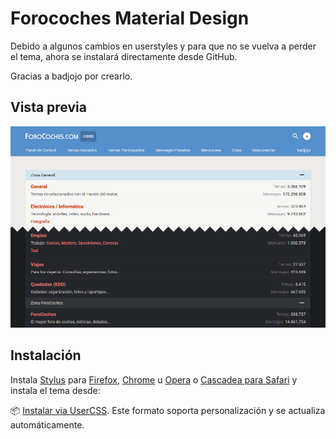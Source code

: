 # Forocoches Material Design

Debido a algunos cambios en userstyles y para que no se vuelva a perder el tema, ahora se instalará directamente desde GitHub.

Gracias a badjojo por crearlo.

## Vista previa
![](./images/screenshots/light-dark.png)

## Instalación

Instala [Stylus](https://add0n.com/stylus.html) para [Firefox](https://addons.mozilla.org/en-US/firefox/addon/styl-us/), [Chrome](https://chrome.google.com/webstore/detail/stylus/clngdbkpkpeebahjckkjfobafhncgmne) u [Opera](https://addons.opera.com/en-gb/extensions/details/stylus/) o [Cascadea para Safari](https://cascadea.app/) y instala el tema desde:

📦 [Instalar via UserCSS](https://raw.githubusercontent.com/pdp-devs/fc-material-design/master/fc-material.user.css). Este formato soporta personalización y se actualiza automáticamente. <br>